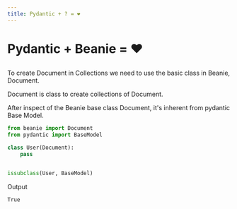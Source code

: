 ```yaml
---
title: Pydantic + ? = ❤️
---
```

# Pydantic + Beanie = ❤️

## 

<v-clicks>

To create Document in Collections we need to use the basic class in Beanie, Document.

Document is class to create collections of Document.

After inspect of the Beanie base class Document, it's inherent from pydantic Base Model.


```python
from beanie import Document
from pydantic import BaseModel

class User(Document):
    pass


issubclass(User, BaseModel)
```

<!-- # inspect.getmro(Document) -->
<!-- assert issubclass(User, BaseModel) -->
Output
```
True
```
</v-clicks>

<!-- 


(beanie.odm.documents.Document,
 lazy_model.parser.new.LazyModel,
 pydantic.main.BaseModel,
 beanie.odm.interfaces.setters.SettersInterface,
 beanie.odm.interfaces.inheritance.InheritanceInterface,
 beanie.odm.interfaces.find.FindInterface,
 beanie.odm.interfaces.aggregate.AggregateInterface,
 beanie.odm.interfaces.getters.OtherGettersInterface,
 object) -->